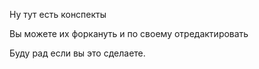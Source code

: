 Ну тут есть конспекты

Вы можете их форкануть и по своему отредактировать

Буду рад если вы это сделаете.